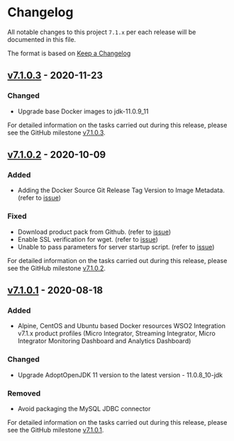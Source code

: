 # Changelog

All notable changes to this project `7.1.x` per each release will be documented in this file.

The format is based on [Keep a Changelog](https://keepachangelog.com/en/1.0.0/)

## [v7.1.0.3] - 2020-11-23
### Changed
- Upgrade base Docker images to jdk-11.0.9_11

For detailed information on the tasks carried out during this release, please see the GitHub milestone
[v7.1.0.3](https://github.com/wso2/docker-ei/milestone/21).

## [v7.1.0.2] - 2020-10-09

### Added
- Adding the Docker Source Git Release Tag Version to Image Metadata. (refer to [issue](https://github.com/wso2/docker-ei/issues/207))
### Fixed
- Download product pack from Github. (refer to [issue](https://github.com/wso2/docker-ei/issues/208)) 
- Enable SSL verification for wget. (refer to [issue](https://github.com/wso2/docker-ei/issues/206)) 
- Unable to pass parameters for server startup script. (refer to [issue](https://github.com/wso2/docker-ei/issues/229)) 

For detailed information on the tasks carried out during this release, please see the GitHub milestone
[v7.1.0.2](https://github.com/wso2/docker-ei/milestone/15).

## [v7.1.0.1] - 2020-08-18

### Added
- Alpine, CentOS and Ubuntu based Docker resources WSO2 Integration v7.1.x product profiles (Micro Integrator,
 Streaming Integrator, Micro Integrator Monitoring Dashboard and Analytics Dashboard)
### Changed
- Upgrade AdoptOpenJDK 11 version to the latest version - 11.0.8_10-jdk
### Removed
- Avoid packaging the MySQL JDBC connector

For detailed information on the tasks carried out during this release, please see the GitHub milestone
[v7.1.0.1](https://github.com/wso2/docker-ei/milestone/14).

[v7.1.0.3]: https://github.com/wso2/docker-ei/compare/v7.1.0.2...v7.1.0.3
[v7.1.0.2]: https://github.com/wso2/docker-ei/compare/v7.1.0.1...v7.1.0.2
[v7.1.0.1]: https://github.com/wso2/docker-ei/compare/v7.0.0.3...v7.1.0.1

